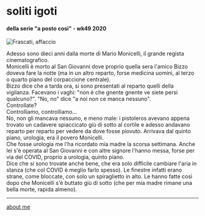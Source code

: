 # soliti igoti 
#### della serie "a posto così" - wk49 2020   

![](https://live.staticflickr.com/65535/50671934768_33e220bf2a_c.jpg "Frascati, affaccio")  

Adesso sono dieci anni dalla morte di Mario Monicelli, il grande regista cinematografico.  
Monicelli è morto al San Giovanni dove proprio quella sera l'amico Bizzo doveva fare la notte (ma in un altro reparto, forse medicina uomini, al terzo o quarto piano del corpaccione centrale).   
Bizzo dice che a tarda ora, si sono presentati al reparto quelli della vigilanza. Facevano i vaghi: "non è che gnente gnente ve siete persi qualcuno?". "No, no" dice "a noi non ce manca nessuno".  
Controllate?  
Controlliamo, controlliamo...  
No, non gli mancava nessuno, e meno male: i pistoleros avevano appena trovato un cadavere spiaccicato giù di sotto al cortile e adesso andavano reparto per reparto per vedere da dove fosse piovuto. Arrivava dal quinto piano,  urologia, era il povero Monicelli.  
Che fosse urologia me l'ha ricordato mia madre la scorsa settimana. Anche lei s'è operata al San Giovanni e con altre signore l'hanno messa, forse per via del COVID, proprio a urologia, quinto piano.  
Dice che si sono trovate anche bene, che era solo difficile cambiare l'aria in stanza (che col COVID è meglio farlo spesso). Le finestre infatti erano strane, come bloccate, con solo un spiraglietto in alto. Le hanno fatte così dopo che Monicelli s'è buttato giù di sotto (che per mia madre rimane una bella morte, rapida almeno).  
  

---    
[about me](https://about.me/cacioman)  